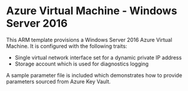 # Azure Virtual Machine - Windows Server 2016
This ARM template provisions a Windows Server 2016 Azure Virtual Machine.  It is configured with the following traits:
* Single virtual network interface set for a dynamic private IP address
* Storage account which is used for diagnostics logging

A sample parameter file is included which demonstrates how to provide parameters sourced from Azure Key Vault.
